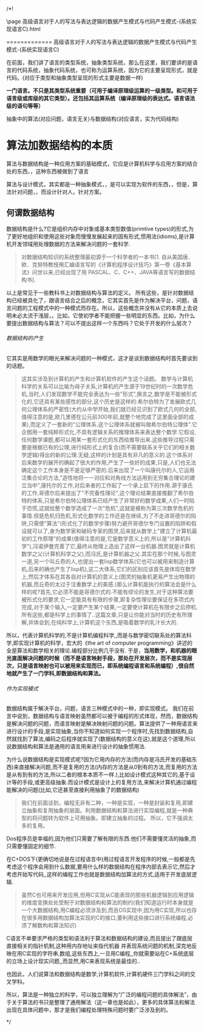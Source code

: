 ﻿/*!

\page 高级语言对于人的写法与表达逻辑的数据产生模式与代码产生模式-(系统实现语言C).html

============= 高级语言对于人的写法与表达逻辑的数据产生模式与代码产生模式-(系统实现语言C)

在前面，我们讲了语言的类型系统，抽象类型系统，那么在这里，我们要讲的是语言的代码系统，抽象代码系统，也可称为运算系统，因为它的主要呈现形式，就是代码。(对应于类型和抽象类型呈现的形式主要是数据一样)

**一门语言。不只是其类型系统重要（可用于编译原理级运算的一级类型。和可用于语言级或库级的其它类型）。还包括其运算系统（编译原理级的表达式。语言语法级的语句等等）**

抽象中的算法(对应问题，语言无关)与数据结构(对应语言，实为代码结构)

算法加数据结构的本质
=============

算法与数据结构是一种应用方案的基础模式，它应是计算机科学与应用方案的结合处的东西，，这种东西被做到了语言

算法与设计模式，其实都是一种抽象模式，，是可以实现为软件的东西，，但是，算法针对问题，，而设计针对人，针对方案。






何谓数据结构
-------------


数据结构是什么?它是组织内存中对象或基本类型数值(primtive types)的形式,为了更好地组织和使用这些对象而慢慢发展起来的固有形式,惯用法(idioms),是计算机开发领域用处理数据的方法来解决问题的一套科学.

>对数据结构知识的系统整理最初源于一个科学者的一本书[1. 自从美国唐．欧．克努特教授用汇编语言写的《计算机程序设计技巧》第一卷《基本算法》问世以来,已经出现了用 PASCAL、C、C++、JAVA等语言写的数据结构书].

以上是常见于一些教科书上对数据结构与算法的定义。 所有这些，是针对数据结构已经被具化了，跟语言结合之后的概念，它其实首先是作为解决平台，问题，语言问题的工程模式中的一种模式而存在。所以，这些概念并没有从它的本质上去说明未必太流于浅层，。比如，它使初学者不能把握一些明显的东西。比如，为什么要提出数据结构与算法？可以不提出这样一个东西吗？它处于开发的什么层次？
###### 数据结构的产生
它其实是用数学的眼光来解决问题的一种模式，这才是谈到数据结构时首先要谈到的话题。

>这其实涉及到计算机的产生和计算机软件的产生这个话题。
数学与计算机科学的关系可以比喻为母子关系,计算机的产生源于19世纪时的一次数学危机,当时,人们发现数学不能完全表达为一些"形式",换言之,数学是不能被形式化的,它还具有某些感性的部分,这个历史是这样的:希尔伯特为了发展欧式几何公理体系的严密性(大约从中学开始,我们就已经见识到了欧式几何的全部,值得注意的是,欧几里德在公元前300年前,就整个地完成了这里面全部的成果),而定义了一套新的"公理体系.这个公理体系就被叫做希尔伯特公理体".它企图用一套纯粹形式化,不具有逻辑关系的推理体系来表达整个数学.它假设,任何数学课题,都可以用某一套形式化的东西给推导出来.这些推导过程只需要是根据已有的公理,进行纯形式上的复合(而不需要联系关乎它们的相关数学逻辑)得出的新的公理.无疑,这样的计划是具有非凡的意义的.这个体系对后来数学的展开的确起了很大的作用,产生了一些好的成果,只是,人们也无法确定这个工作本身是不是足够严密的.后来出现了一个叫康托尔的人,它运用泛集合论的方法,"造性地将一一对应和对角线方法运用到无穷集合理论的建立当中",康托尔的工作,对后来者的工作起了一个承上启下的作用.源于康氏的工作,哥德尔后来提出了"不完备性理论",这个理论结果直接推翻了希尔伯特的体系,只是希尔伯特公理体系已经产生了非常好的数学成果,人们一时陷于恐慌,这就给整个数学造成了一次"危机",这就是被称为第三次数学危机的事情.但是危机归危机,形式化数学的工作还是在继续,为了不走进哥德尔的陷阱,只需使"算法"(形式化了的数学步骤)努力避开哥德尔专门设置的陷阱和假设就可以了,身为数学家和破码专家的图灵,后来就从数学上"建立了计算机最初的工作原理"的成果(值得注意的是,它是数学意义上的,所以是"计算机科学"),冯诺伊曼完善了它,最终从物理上造出了这样一台机器.图灵就是计算机数学之父(计算机科学之父),而冯氏,是计算机器之父.其实在那个时候,与图灵一道,另一个叫丘奇的人,也提出一套lisp数学体系(它也可以被用来制造计算机,后来的确也产生了lisp机),这二大体系,它们的区别应该首先是体现在数学上,然后才体系在其各自对计算机的意义上(图灵的抽象机更易产生出物理的机器,而丘奇的太过于注重数学上的美感.)那么计算机能执行的算法会是什么样的呢?首先,它必须不能是哥德尔式的.不能有缪论的发生,对于这种算法要被形式化的要求,它一定能具有有限的步骤,即复杂性理论要保证在多项式内完成,对于某个输入,一定要产生某个结果,一定要使计算机在有限步之后停机.所有这些,都是科学上的事情了..这篇文章,只是让你能对当时的历史有所理解,并体会到,在纯科学上,计算机这个东西,是吸着数学的乳汁长大的.

所以，代表计算机科学的,不是计算机编程科学,,而是与数学密切联系处的算法科学,即实现计算机的科学，宏大的《the art of computer programming》讲述的全是算法和数学相关的理论.编程部分比例几乎没有.
于是，**当用数学，和机器的眼光直面解决问题的时候（而不是语言映射手段，那处在开发层次，而不是实现层次，只是语言映射也可以被用来实现而已，即系统编程语言和系统编程）,很自然地就产生了一门学科,即数据结构和算法。**
###### 作为实现模式
数据结构属于解决平台，问题，语言三种模式中的一种，即实现模式。
我们在前言中说到，数据结构与语言映射虽然都可以被于编程的形式体现，然而，数据结构是解决问题的问题，而语言映射是解决映射问题的问题。算法提供了一种用语言来进行设计的手段,是实现抽象,当你不知道如何实现一个程序时,先找到数据结构,自然就找到了算法,编码之后程序就实现了(数据结构的意义在这),就是这个道理,所以说数据结构和算法是通用的语言用来进行设计的抽象惯用法.

为什么说数据结构是实现模式呢?因为它用内存的方法(而内存是冯氏开发的基础东西)来直接解决问题,而不是复用的方法(内存的方法是从0到有的方法,而复用的方法是从有到有的方法,所以二者的根本本质不一样.),比如设计模式这种其它的,基于设计等的手段,或更高级抽象.而设计模式是设计上的复用方法,来解决计算机通过编程能解决的问题(比如,它还甚至直接利用抽象了的数据结构)

>我们在前面谈到，编程无非有二种，一种是实现，一种是封装和复用,即建立抽象和复用抽象的层面。利用数据结构和算法进行实现编程,就是一种典型的将问题转为软件上可用抽象。即建立抽象的过程。 所以，它不强调太多的复用。

Dos程序员是幸福的,因为他们只需要了解有限的东西.他们不需要懂灵活的抽象,而只需要懂固定的细节.

在C+DOS下(更确切地说是在过程语言中)用过程语言开发程序的时候,一般都是先考虑这个程序会用到什么数据,要用什么样的数据结构在程序内部去表示它,然后才考虑开始写代码,,这样的编程工作也就是数据结构加算法的方式,适用于开发底层逻辑.

>虽然C也可用来开发应用,但用C实现从C能表现的那些机器逻辑到应用逻辑的维度变换处处受制于对数据结构和算法的制约(我们知道运行时本身就是一个大数据结构,用C编程必须涉及到,而且OS实现中,因为用C实现,所以也存在很多用数据结构加算法实现的C的接口,要利用这些接口进行系统编程,必须了解数构和算法知识)

C语言不单要求严格的类型和语法利于算法和数据结构的建设,而且提出了跟底层直接相关的指针机制,这种用内存地址来指代机器 并表现系统问题的机制,深克地反映在用C实现的字符串,数组,这些东西上,一旦用C编程,,你就需要站在C+系统底层的立场上设计现实问题,,而显然,用C来表现系统是最佳的..

也因此，人们说算法和数据结构是数学,计算机软件,计算机硬件三门学科之间的交叉学科。

所以，算法是一种独立的科学，可以独立理解为“广泛的编程问题的具体解法”，由于关于算法的书只是整理了通用解法（这一章也是如此），更多的具体算法和解法出现在具体问题中，那才是我们编程处理特殊问题时要广泛涉及到的。


*/